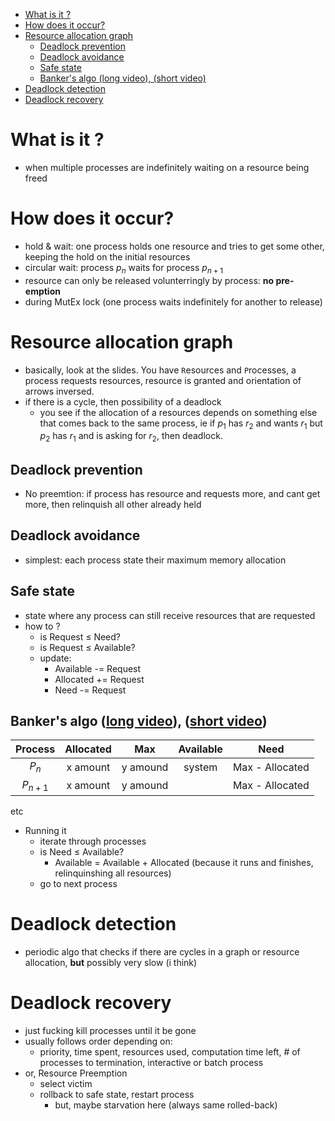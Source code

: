 - [What is it ?](#what-is-it-)
- [How does it occur?](#how-does-it-occur)
- [Resource allocation graph](#resource-allocation-graph)
  - [Deadlock prevention](#deadlock-prevention)
  - [Deadlock avoidance](#deadlock-avoidance)
  - [Safe state](#safe-state)
  - [Banker's algo (long video), (short video)](#bankers-algo-long-video-short-video)
- [Deadlock detection](#deadlock-detection)
- [Deadlock recovery](#deadlock-recovery)

# What is it ?
- when multiple processes are indefinitely waiting on a resource being freed

# How does it occur?
- hold & wait: one process holds one resource and tries to get some other, keeping the hold on the initial resources
- circular wait: process $p_{n}$ waits for process $p_{n+1}$ 
- resource can only be released volunterringly by process: **no pre-emption**
- during MutEx lock (one process waits indefinitely for another to release) 

# Resource allocation graph
- basically, look at the slides. You have `R`esources and `P`rocesses, a process requests resources, resource is granted and orientation of arrows inversed.
- if there is a cycle, then possibility of a deadlock
    - you see if the allocation of a resources depends on something else that comes back to the same process, ie if $p_{1}$ has $r_{2}$ and wants $r_{1}$ but $p_{2}$ has $r_{1}$ and is asking for $r_{2}$, then deadlock.

## Deadlock prevention
- No preemtion: if process has resource and requests more, and cant get more, then relinquish all other already held

## Deadlock avoidance
- simplest: each process state their maximum memory allocation 

## Safe state
- state where any process can still receive resources that are requested
- how to ?
    - is Request $\le$ Need?
    - is Request $\le$ Available?
    - update:
        - Available -= Request
        - Allocated += Request
        - Need -= Request
  
## Banker's algo ([long video](https://www.youtube.com/watch?v=-VoZvNvYt-A)), ([short video](https://www.youtube.com/watch?v=lMNrmDUJ3GY))

|  Process  | Allocated |   Max    | Available |      Need       |
| :-------: | :-------: | :------: | :-------: | :-------------: |
|  $P_{n}$  | x amount  | y amound |  system   | Max - Allocated |
| $P_{n+1}$ | x amount  | y amound |           | Max - Allocated |
etc

- Running it
    - iterate through processes
    - is Need $\le$ Available?
        - Available = Available + Allocated (because it runs and finishes, relinquinshing all resources)
    - go to next process
  
# Deadlock detection
- periodic algo that checks if there are cycles in a graph or resource allocation, **but** possibly very slow (i think)

# Deadlock recovery
- just fucking kill processes until it be gone
- usually follows order depending on:
    - priority, time spent, resources used, computation time left, # of processes to termination, interactive or batch process
- or, Resource Preemption
    - select victim
    - rollback to safe state, restart process
        - but, maybe starvation here (always same rolled-back)
